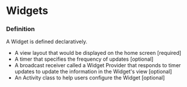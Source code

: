 # Widgets

### Definition

A Widget is defined declaratively. 

* A view layout that would be displayed on the home screen [required]
* A timer that specifies the frequency of updates [optional]
* A broadcast receiver called a Widget Provider that responds to timer updates to update the information in the Widget's view [optional]
* An Activity class to help users configure the Widget [optional]